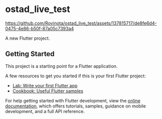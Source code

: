 # ostad_live_test


https://github.com/Rovinota/ostad_live_test/assets/137815717/de8fe6d4-0475-4e86-b50f-87a05c7393a4


A new Flutter project.

## Getting Started

This project is a starting point for a Flutter application.

A few resources to get you started if this is your first Flutter project:

- [Lab: Write your first Flutter app](https://docs.flutter.dev/get-started/codelab)
- [Cookbook: Useful Flutter samples](https://docs.flutter.dev/cookbook)

For help getting started with Flutter development, view the
[online documentation](https://docs.flutter.dev/), which offers tutorials,
samples, guidance on mobile development, and a full API reference.
